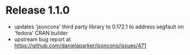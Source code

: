 # Release 1.1.0

- updates 'jsoncons' third party library to 0.172.1 to address
  segfault on 'fedora' CRAN builder
- upstream bug report at
  <https://github.com/danielaparker/jsoncons/issues/471>

